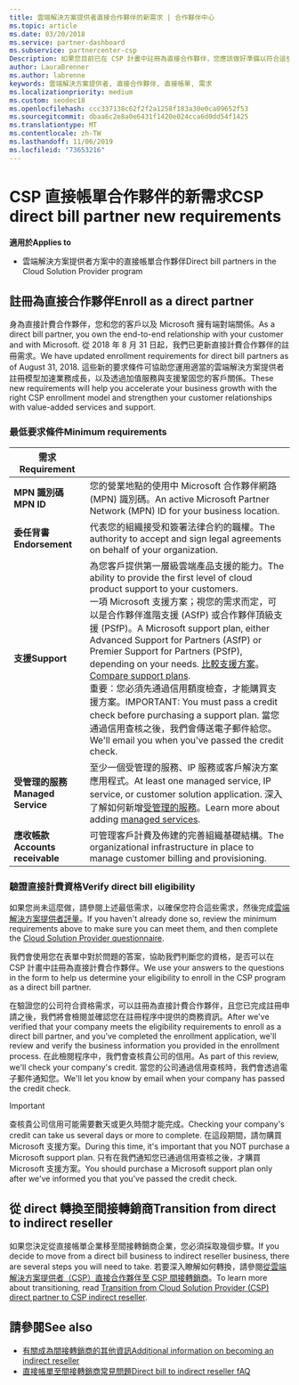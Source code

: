 ```yaml
---
title: 雲端解決方案提供者直接合作夥伴的新需求 | 合作夥伴中心
ms.topic: article
ms.date: 03/20/2018
ms.service: partner-dashboard
ms.subservice: partnercenter-csp
Description: 如果您目前已在 CSP 計畫中註冊為直接合作夥伴，您應該做好準備以符合這些更新的支援和服務需求。
author: LauraBrenner
ms.author: labrenne
keywords: 雲端解決方案提供者, 直接合作夥伴, 直接帳單, 需求
ms.localizationpriority: medium
ms.custom: seodec18
ms.openlocfilehash: ccc337138c62f2f2a1258f183a30e0ca09652f53
ms.sourcegitcommit: dbaa6c2e8a0e6431f1420e024cca6d0dd54f1425
ms.translationtype: MT
ms.contentlocale: zh-TW
ms.lasthandoff: 11/06/2019
ms.locfileid: "73653216"
---
```

# <a name="csp-direct-bill-partner-new-requirements"></a><span data-ttu-id="d8456-104">CSP 直接帳單合作夥伴的新需求</span><span class="sxs-lookup"><span data-stu-id="d8456-104">CSP direct bill partner new requirements</span></span>

<span data-ttu-id="d8456-105">**適用於**</span><span class="sxs-lookup"><span data-stu-id="d8456-105">**Applies to**</span></span>

- <span data-ttu-id="d8456-106">雲端解決方案提供者方案中的直接帳單合作夥伴</span><span class="sxs-lookup"><span data-stu-id="d8456-106">Direct bill partners in the Cloud Solution Provider program</span></span>

## <a name="enroll-as-a-direct-partner"></a><span data-ttu-id="d8456-107">註冊為直接合作夥伴</span><span class="sxs-lookup"><span data-stu-id="d8456-107">Enroll as a direct partner</span></span>

<span data-ttu-id="d8456-108">身為直接計費合作夥伴，您和您的客戶以及 Microsoft 擁有端對端關係。</span><span class="sxs-lookup"><span data-stu-id="d8456-108">As a direct bill partner, you own the end-to-end relationship with your customer and with Microsoft.</span></span> <span data-ttu-id="d8456-109">從 2018 年 8 月 31 日起，我們已更新直接計費合作夥伴的註冊需求。</span><span class="sxs-lookup"><span data-stu-id="d8456-109">We have updated enrollment requirements for direct bill partners as of August 31, 2018.</span></span> <span data-ttu-id="d8456-110">這些新的要求條件可協助您運用適當的雲端解決方案提供者註冊模型加速業務成長，以及透過加值服務與支援鞏固您的客戶關係。</span><span class="sxs-lookup"><span data-stu-id="d8456-110">These new requirements will help you accelerate your business growth with the right CSP enrollment model and strengthen your customer relationships with value-added services and support.</span></span>

### <a name="minimum-requirements"></a><span data-ttu-id="d8456-111">最低要求條件</span><span class="sxs-lookup"><span data-stu-id="d8456-111">Minimum requirements</span></span>

|<span data-ttu-id="d8456-112">**需求**</span><span class="sxs-lookup"><span data-stu-id="d8456-112">**Requirement**</span></span>|                             |
|--------------------------------|--------------------------------------------------------------|
|<span data-ttu-id="d8456-113">**MPN 識別碼**</span><span class="sxs-lookup"><span data-stu-id="d8456-113">**MPN ID**</span></span>   |<span data-ttu-id="d8456-114">您的營業地點的使用中 Microsoft 合作夥伴網路 (MPN) 識別碼。</span><span class="sxs-lookup"><span data-stu-id="d8456-114">An active Microsoft Partner Network (MPN) ID for your business location.</span></span>    |
|<span data-ttu-id="d8456-115">**委任背書**</span><span class="sxs-lookup"><span data-stu-id="d8456-115">**Endorsement**</span></span>   |<span data-ttu-id="d8456-116">代表您的組織接受和簽署法律合約的職權。</span><span class="sxs-lookup"><span data-stu-id="d8456-116">The authority to accept and sign legal agreements on behalf of your organization.</span></span>|
|<span data-ttu-id="d8456-117">**支援**</span><span class="sxs-lookup"><span data-stu-id="d8456-117">**Support**</span></span>   |<span data-ttu-id="d8456-118">為您客戶提供第一層級雲端產品支援的能力。</span><span class="sxs-lookup"><span data-stu-id="d8456-118">The ability to provide the first level of cloud product support to your customers.</span></span> <br><span data-ttu-id="d8456-119">一項 Microsoft 支援方案；視您的需求而定，可以是合作夥伴進階支援 (ASfP) 或合作夥伴頂級支援 (PSfP)。</span><span class="sxs-lookup"><span data-stu-id="d8456-119">A Microsoft support plan, either Advanced Support for Partners (ASfP) or Premier Support for Partners (PSfP), depending on your needs.</span></span> <span data-ttu-id="d8456-120">[比較支援方案](https://partner.microsoft.com/support/partnersupport)。</span><span class="sxs-lookup"><span data-stu-id="d8456-120">[Compare support plans](https://partner.microsoft.com/support/partnersupport).</span></span><br> <span data-ttu-id="d8456-121">重要：您必須先通過信用額度檢查，才能購買支援方案。</span><span class="sxs-lookup"><span data-stu-id="d8456-121">IMPORTANT: You must pass a credit check before purchasing a support plan.</span></span> <span data-ttu-id="d8456-122">當您通過信用查核之後，我們會傳送電子郵件給您。</span><span class="sxs-lookup"><span data-stu-id="d8456-122">We'll email you when you've passed the credit check.</span></span> |
|<span data-ttu-id="d8456-123">**受管理的服務**</span><span class="sxs-lookup"><span data-stu-id="d8456-123">**Managed Service**</span></span>   |<span data-ttu-id="d8456-124">至少一個受管理的服務、IP 服務或客戶解決方案應用程式。</span><span class="sxs-lookup"><span data-stu-id="d8456-124">At least one managed service, IP service, or customer solution application.</span></span> <span data-ttu-id="d8456-125">深入了解如何新增[受管理的服務](https://partner.microsoft.com/business-opportunities/managed-services-provider)。</span><span class="sxs-lookup"><span data-stu-id="d8456-125">Learn more about adding [managed services](https://partner.microsoft.com/business-opportunities/managed-services-provider).</span></span>|
|<span data-ttu-id="d8456-126">**應收帳款**</span><span class="sxs-lookup"><span data-stu-id="d8456-126">**Accounts receivable**</span></span> |<span data-ttu-id="d8456-127">可管理客戶計費及佈建的完善組織基礎結構。</span><span class="sxs-lookup"><span data-stu-id="d8456-127">The organizational infrastructure in place to manage customer billing and provisioning.</span></span>

### <a name="verify-direct-bill-eligibility"></a><span data-ttu-id="d8456-128">驗證直接計費資格</span><span class="sxs-lookup"><span data-stu-id="d8456-128">Verify direct bill eligibility</span></span>

<span data-ttu-id="d8456-129">如果您尚未這麼做，請參閱上述最低需求，以確保您符合這些需求，然後完成[雲端解決方案提供者評量](https://partner.microsoft.com/cloud-solution-provider/assessment)。</span><span class="sxs-lookup"><span data-stu-id="d8456-129">If you haven't already done so, review the minimum requirements above to make sure you can meet them, and then complete the [Cloud Solution Provider questionnaire](https://partner.microsoft.com/cloud-solution-provider/assessment).</span></span>

<span data-ttu-id="d8456-130">我們會使用您在表單中對於問題的答案，協助我們判斷您的資格，是否可以在 CSP 計畫中註冊為直接計費合作夥伴。</span><span class="sxs-lookup"><span data-stu-id="d8456-130">We use your answers to the questions in the form to help us determine your eligibility to enroll in the CSP program as a direct bill partner.</span></span>

<span data-ttu-id="d8456-131">在驗證您的公司符合資格需求，可以註冊為直接計費合作夥伴，且您已完成註冊申請之後，我們將會檢閱並確認您在註冊程序中提供的商務資訊。</span><span class="sxs-lookup"><span data-stu-id="d8456-131">After we've verified that your company meets the eligibility requirements to enroll as a direct bill partner, and you've completed the enrollment application, we'll review and verify the business information you provided in the enrollment process.</span></span> <span data-ttu-id="d8456-132">在此檢閱程序中，我們會查核貴公司的信用。</span><span class="sxs-lookup"><span data-stu-id="d8456-132">As part of this review, we'll check your company's credit.</span></span> <span data-ttu-id="d8456-133">當您的公司通過信用查核時，我們會透過電子郵件通知您。</span><span class="sxs-lookup"><span data-stu-id="d8456-133">We'll let you know by email when your company has passed the credit check.</span></span>

>[!IMPORTANT]
><span data-ttu-id="d8456-134">查核貴公司信用可能需要數天或更久時間才能完成。</span><span class="sxs-lookup"><span data-stu-id="d8456-134">Checking your company's credit can take us several days or more to complete.</span></span> <span data-ttu-id="d8456-135">在這段期間，請勿購買 Microsoft 支援方案。</span><span class="sxs-lookup"><span data-stu-id="d8456-135">During this time, it's important that you NOT purchase a Microsoft support plan.</span></span> <span data-ttu-id="d8456-136">只有在我們通知您已通過信用查核之後，才購買 Microsoft 支援方案。</span><span class="sxs-lookup"><span data-stu-id="d8456-136">You should purchase a Microsoft support plan only after we've informed you that you've passed the credit check.</span></span>

## <a name="transition-from-direct-to-indirect-reseller"></a><span data-ttu-id="d8456-137">從 direct 轉換至間接轉銷商</span><span class="sxs-lookup"><span data-stu-id="d8456-137">Transition from direct to indirect reseller</span></span>

<span data-ttu-id="d8456-138">如果您決定從直接帳單企業移至間接轉銷商企業，您必須採取幾個步驟。</span><span class="sxs-lookup"><span data-stu-id="d8456-138">If you decide to move from a direct bill business to indirect reseller business, there are several steps you will need to take.</span></span> <span data-ttu-id="d8456-139">若要深入瞭解如何轉換，請參閱[從雲端解決方案提供者（CSP）直接合作夥伴至 CSP 間接轉銷商](transition-direct-to-indirect.md)。</span><span class="sxs-lookup"><span data-stu-id="d8456-139">To learn more about transitioning, read [Transition from Cloud Solution Provider (CSP) direct partner to CSP indirect reseller](transition-direct-to-indirect.md).</span></span> 

## <a name="see-also"></a><span data-ttu-id="d8456-140">請參閱</span><span class="sxs-lookup"><span data-stu-id="d8456-140">See also</span></span>

- [<span data-ttu-id="d8456-141">有關成為間接轉銷商的其他資訊</span><span class="sxs-lookup"><span data-stu-id="d8456-141">Additional information on becoming an indirect reseller</span></span>](https://assetsprod.microsoft.com/csp-directbill-to-indirect-transition.pdf)
- [<span data-ttu-id="d8456-142">直接帳單至間接轉銷商常見問題</span><span class="sxs-lookup"><span data-stu-id="d8456-142">Direct bill to indirect reseller fAQ</span></span>](https://assetsprod.microsoft.com/mpn/direct-bill-partner-faq.pdf)

